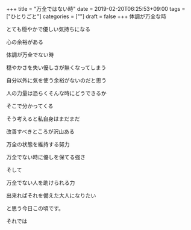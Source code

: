+++
title = "万全ではない時"
date = 2019-02-20T06:25:53+09:00
tags = ["ひとりごと"]
categories = [""]
draft = false
+++
体調が万全な時

とても穏やかで優しい気持ちになる

心の余裕がある

体調が万全でない時

穏やかさを失い優しさが無くなってしまう

自分以外に気を使う余裕がないのだと思う

人の力量は恐らくそんな時にどうできるか

そこで分かってくる

そう考えると私自身はまだまだ

改善すべきところが沢山ある

万全の状態を維持する努力

万全でない時に優しを保てる強さ

そして

万全でない人を助けられる力

出来ればそれを備えた大人になりたい

と思う今日この頃です。

それでは
